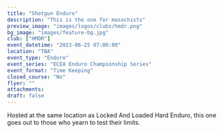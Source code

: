 ```yaml
---
title: "Shotgun Enduro"
description: "This is the one for masochists"
preview_image: "images/logos/clubs/hmdr.png"
bg_image: "images/feature-bg.jpg"
club: ["HMDR"]
event_datetime: "2023-06-25 07:00:00"
location: "TBA"
event_type: "Enduro"
event_series: "ECEA Enduro Championship Series"
event_format: "Time Keeping"
closed_course: "No"
flyer: ""
attachments:
draft: false
---
```


Hosted at the same location as Locked And Loaded Hard Enduro, this one goes out to those who yearn to test their limits.